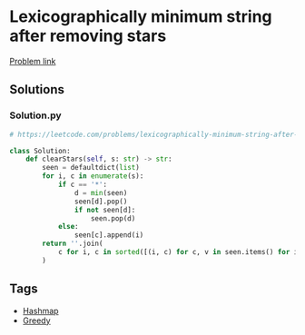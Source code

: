 # Lexicographically minimum string after removing stars

[Problem link](https://leetcode.com/problems/lexicographically-minimum-string-after-removing-stars/)

## Solutions


### Solution.py
```py
# https://leetcode.com/problems/lexicographically-minimum-string-after-removing-stars/

class Solution:
    def clearStars(self, s: str) -> str:
        seen = defaultdict(list)
        for i, c in enumerate(s):
            if c == '*':
                d = min(seen)
                seen[d].pop()
                if not seen[d]:
                    seen.pop(d)
            else:
                seen[c].append(i)
        return ''.join(
            c for i, c in sorted([(i, c) for c, v in seen.items() for i in v])
        )
```
## Tags

* [Hashmap](/README.md#Hashmap)
* [Greedy](/README.md#Greedy)
